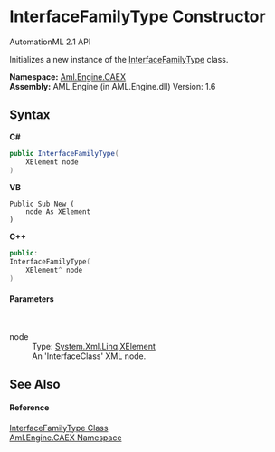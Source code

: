 # InterfaceFamilyType Constructor 
AutomationML 2.1 API 

Initializes a new instance of the <a href="T_Aml_Engine_CAEX_InterfaceFamilyType">InterfaceFamilyType</a> class.

**Namespace:**&nbsp;<a href="N_Aml_Engine_CAEX">Aml.Engine.CAEX</a><br />**Assembly:**&nbsp;AML.Engine (in AML.Engine.dll) Version: 1.6

## Syntax

**C#**<br />
``` C#
public InterfaceFamilyType(
	XElement node
)
```

**VB**<br />
``` VB
Public Sub New ( 
	node As XElement
)
```

**C++**<br />
``` C++
public:
InterfaceFamilyType(
	XElement^ node
)
```


#### Parameters
&nbsp;<dl><dt>node</dt><dd>Type: <a href="https://docs.microsoft.com/dotnet/api/system.xml.linq.xelement" target="_parent" rel="noopener noreferrer">System.Xml.Linq.XElement</a><br />An 'InterfaceClass' XML node.</dd></dl>

## See Also


#### Reference
<a href="T_Aml_Engine_CAEX_InterfaceFamilyType">InterfaceFamilyType Class</a><br /><a href="N_Aml_Engine_CAEX">Aml.Engine.CAEX Namespace</a><br />